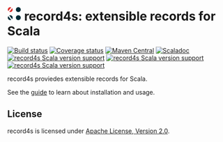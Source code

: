 <img src="docs/img/record4s.svg" alt="" width="32"/> record4s: extensible records for Scala
===========================================================================================
[![Build status](https://img.shields.io/github/actions/workflow/status/tarao/record4s/ci.yml)](https://github.com/tarao/record4s/actions/workflows/ci.yml)
[![Coverage status](https://codecov.io/gh/tarao/record4s/graph/badge.svg?token=U9309O1VNK)](https://codecov.io/gh/tarao/record4s)
[![Maven Central](https://img.shields.io/maven-central/v/com.github.tarao/record4s_3.svg)](https://maven-badges.herokuapp.com/maven-central/com.github.tarao/record4s_3)
[![Scaladoc](https://javadoc.io/badge2/com.github.tarao/record4s_3/javadoc.svg?color=blue&label=Scaladoc)](https://javadoc.io/doc/com.github.tarao/record4s_3)
<br>
[![record4s Scala version support](https://index.scala-lang.org/tarao/record4s/record4s/latest-by-scala-version.svg?platform=jvm&color=blue)](https://index.scala-lang.org/tarao/record4s/record4s)
[![record4s Scala version support](https://index.scala-lang.org/tarao/record4s/record4s/latest-by-scala-version.svg?platform=sjs1&color=blue)](https://index.scala-lang.org/tarao/record4s/record4s)
[![record4s Scala version support](https://index.scala-lang.org/tarao/record4s/record4s/latest-by-scala-version.svg?platform=native0.4&color=blue)](https://index.scala-lang.org/tarao/record4s/record4s)

record4s proviedes extensible records for Scala.

See the [guide][] to learn about installation and usage.

License
-------

record4s is licensed under [Apache License, Version 2.0][apache2].

[apache2]: https://www.apache.org/licenses/LICENSE-2.0
[guide]: https://tarao.orezdnu.org/record4s/
